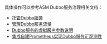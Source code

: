 具体操作可以参考ASM Dubbo服务治理相关文档：

- [托管Dubbo服务](https://help.aliyun.com/document_detail/253384.html)
- [管理Dubbo服务流量](https://help.aliyun.com/document_detail/253385.html)
- [Dubbo服务的虚拟服务参数说明](https://help.aliyun.com/document_detail/253386.html)
- [集成自建Prometheus实现Dubbo服务可观测性](https://help.aliyun.com/document_detail/253387.html)
